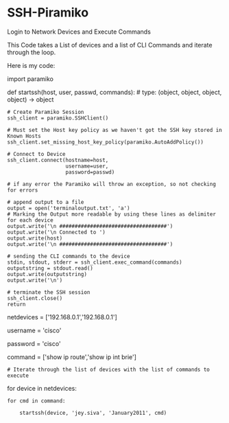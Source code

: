 # SSH-Piramiko
Login to Network Devices and Execute Commands

This Code takes a List of devices and a list of CLI Commands and iterate through the loop.  


Here is my code: 



import paramiko


def startssh(host, user, passwd, commands):
    # type: (object, object, object, object) -> object

    # Create Paramiko Session
    ssh_client = paramiko.SSHClient()

    # Must set the Host key policy as we haven't got the SSH key stored in Known Hosts
    ssh_client.set_missing_host_key_policy(paramiko.AutoAddPolicy())

    # Connect to Device
    ssh_client.connect(hostname=host,
                       username=user,
                       password=passwd)

    # if any error the Paramiko will throw an exception, so not checking for errors

    # append output to a file
    output = open('terminaloutput.txt', 'a')
    # Marking the Output more readable by using these lines as delimiter for each device
    output.write('\n ###################################')
    output.write('\n Connected to ')
    output.write(host)
    output.write('\n ###################################')

    # sending the CLI commands to the device
    stdin, stdout, stderr = ssh_client.exec_command(commands)
    outputstring = stdout.read()
    output.write(outputstring)
    output.write('\n')

    # terminate the SSH session
    ssh_client.close()
    return


netdevices = ['192.168.0.1','192.168.0.1']

username = 'cisco'

password = 'cisco'

command = ['show ip route','show ip int brie']


    # Iterate through the list of devices with the list of commands to execute


for device in netdevices:

    for cmd in command:
    
        startssh(device, 'jey.siva', 'January2011', cmd)






